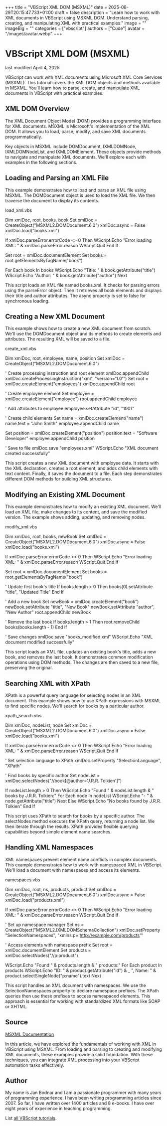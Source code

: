 +++
title = "VBScript XML DOM (MSXML)"
date = 2025-08-29T20:15:47.733+01:00
draft = false
description = "Learn how to work with XML documents in VBScript using MSXML DOM. Understand parsing, creating, and manipulating XML with practical examples."
image = ""
imageBig = ""
categories = ["vbscript"]
authors = ["Cude"]
avatar = "/images/avatar.webp"
+++

# VBScript XML DOM (MSXML)

last modified April 4, 2025

VBScript can work with XML documents using Microsoft XML Core Services (MSXML).
This tutorial covers the XML DOM objects and methods available in MSXML. You'll
learn how to parse, create, and manipulate XML documents in VBScript with
practical examples.

## XML DOM Overview

The XML Document Object Model (DOM) provides a programming interface for XML
documents. MSXML is Microsoft's implementation of the XML DOM. It allows you to
load, parse, modify, and save XML documents programmatically.

Key objects in MSXML include DOMDocument, IXMLDOMNode,
IXMLDOMNodeList, and IXMLDOMElement. These objects
provide methods to navigate and manipulate XML documents. We'll explore each
with examples in the following sections.

## Loading and Parsing an XML File

This example demonstrates how to load and parse an XML file using MSXML. The
DOMDocument object is used to load the XML file. We then traverse
the document to display its contents.

load_xml.vbs
  

Dim xmlDoc, root, books, book
Set xmlDoc = CreateObject("MSXML2.DOMDocument.6.0")
xmlDoc.async = False
xmlDoc.load("books.xml")

If xmlDoc.parseError.errorCode &lt;&gt; 0 Then
    WScript.Echo "Error loading XML: " &amp; xmlDoc.parseError.reason
    WScript.Quit
End If

Set root = xmlDoc.documentElement
Set books = root.getElementsByTagName("book")

For Each book In books
    WScript.Echo "Title: " &amp; book.getAttribute("title")
    WScript.Echo "Author: " &amp; book.getAttribute("author")
Next

This script loads an XML file named books.xml. It checks for parsing errors
using the parseError object. Then it retrieves all book elements and displays
their title and author attributes. The async property is set to false for
synchronous loading.

## Creating a New XML Document

This example shows how to create a new XML document from scratch. We'll use the
DOMDocument object and its methods to create elements and
attributes. The resulting XML will be saved to a file.

create_xml.vbs
  

Dim xmlDoc, root, employee, name, position
Set xmlDoc = CreateObject("MSXML2.DOMDocument.6.0")

' Create processing instruction and root element
xmlDoc.appendChild xmlDoc.createProcessingInstruction("xml", "version='1.0'")
Set root = xmlDoc.createElement("employees")
xmlDoc.appendChild root

' Create employee element
Set employee = xmlDoc.createElement("employee")
root.appendChild employee

' Add attributes to employee
employee.setAttribute "id", "1001"

' Create child elements
Set name = xmlDoc.createElement("name")
name.text = "John Smith"
employee.appendChild name

Set position = xmlDoc.createElement("position")
position.text = "Software Developer"
employee.appendChild position

' Save to file
xmlDoc.save "employees.xml"
WScript.Echo "XML document created successfully"

This script creates a new XML document with employee data. It starts with the
XML declaration, creates a root element, and adds child elements with text
content. Finally, it saves the document to a file. Each step demonstrates
different DOM methods for building XML structures.

## Modifying an Existing XML Document

This example demonstrates how to modify an existing XML document. We'll load an
XML file, make changes to its content, and save the modified version. The
example shows adding, updating, and removing nodes.

modify_xml.vbs
  

Dim xmlDoc, root, books, newBook
Set xmlDoc = CreateObject("MSXML2.DOMDocument.6.0")
xmlDoc.async = False
xmlDoc.load("books.xml")

If xmlDoc.parseError.errorCode &lt;&gt; 0 Then
    WScript.Echo "Error loading XML: " &amp; xmlDoc.parseError.reason
    WScript.Quit
End If

Set root = xmlDoc.documentElement
Set books = root.getElementsByTagName("book")

' Update first book's title
If books.length &gt; 0 Then
    books(0).setAttribute "title", "Updated Title"
End If

' Add a new book
Set newBook = xmlDoc.createElement("book")
newBook.setAttribute "title", "New Book"
newBook.setAttribute "author", "New Author"
root.appendChild newBook

' Remove the last book
If books.length &gt; 1 Then
    root.removeChild books(books.length - 1)
End If

' Save changes
xmlDoc.save "books_modified.xml"
WScript.Echo "XML document modified successfully"

This script loads an XML file, updates an existing book's title, adds a new
book, and removes the last book. It demonstrates common modification operations
using DOM methods. The changes are then saved to a new file, preserving the
original.

## Searching XML with XPath

XPath is a powerful query language for selecting nodes in an XML document. This
example shows how to use XPath expressions with MSXML to find specific nodes.
We'll search for books by a particular author.

xpath_search.vbs
  

Dim xmlDoc, nodeList, node
Set xmlDoc = CreateObject("MSXML2.DOMDocument.6.0")
xmlDoc.async = False
xmlDoc.load("books.xml")

If xmlDoc.parseError.errorCode &lt;&gt; 0 Then
    WScript.Echo "Error loading XML: " &amp; xmlDoc.parseError.reason
    WScript.Quit
End If

' Set selection language to XPath
xmlDoc.setProperty "SelectionLanguage", "XPath"

' Find books by specific author
Set nodeList = xmlDoc.selectNodes("//book[@author='J.R.R. Tolkien']")

If nodeList.length &gt; 0 Then
    WScript.Echo "Found " &amp; nodeList.length &amp; " books by J.R.R. Tolkien:"
    For Each node In nodeList
        WScript.Echo "- " &amp; node.getAttribute("title")
    Next
Else
    WScript.Echo "No books found by J.R.R. Tolkien"
End If

This script uses XPath to search for books by a specific author. The
selectNodes method executes the XPath query, returning a node list.
We then iterate through the results. XPath provides flexible querying
capabilities beyond simple element name searches.

## Handling XML Namespaces

XML namespaces prevent element name conflicts in complex documents. This example
demonstrates how to work with namespaced XML in VBScript. We'll load a document
with namespaces and access its elements.

namespaces.vbs
  

Dim xmlDoc, root, ns, products, product
Set xmlDoc = CreateObject("MSXML2.DOMDocument.6.0")
xmlDoc.async = False
xmlDoc.load("products.xml")

If xmlDoc.parseError.errorCode &lt;&gt; 0 Then
    WScript.Echo "Error loading XML: " &amp; xmlDoc.parseError.reason
    WScript.Quit
End If

' Set up namespace manager
Set ns = CreateObject("MSXML2.IXMLDOMSchemaCollection")
xmlDoc.setProperty "SelectionNamespaces", "xmlns:p='http://example.com/products'"

' Access elements with namespace prefix
Set root = xmlDoc.documentElement
Set products = xmlDoc.selectNodes("//p:product")

WScript.Echo "Found " &amp; products.length &amp; " products:"
For Each product In products
    WScript.Echo "ID: " &amp; product.getAttribute("id") &amp; _
                 ", Name: " &amp; product.selectSingleNode("p:name").text
Next

This script handles an XML document with namespaces. We use the
SelectionNamespaces property to declare namespace prefixes. The
XPath queries then use these prefixes to access namespaced elements. This
approach is essential for working with standardized XML formats like SOAP or
XHTML.

## Source

[MSXML Documentation](https://learn.microsoft.com/en-us/previous-versions/windows/desktop/ms763742(v=vs.85))

In this article, we have explored the fundamentals of working with XML in
VBScript using MSXML. From loading and parsing to creating and modifying XML
documents, these examples provide a solid foundation. With these techniques,
you can integrate XML processing into your VBScript automation tasks
effectively.

## Author

My name is Jan Bodnar and I am a passionate programmer with many years of
programming experience. I have been writing programming articles since 2007. So
far, I have written over 1400 articles and 8 e-books. I have over eight years of
experience in teaching programming.

List [all VBScript tutorials](/vbscript/).